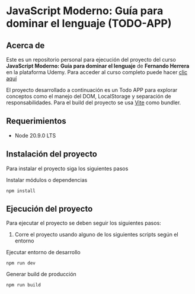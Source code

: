 # JavaScript Moderno: Guía para dominar el lenguaje (TODO-APP)

## Acerca de

Este es un repositorio personal para ejecución del proyecto del curso **JavaScript Moderno: Guía para dominar el lenguaje** de **Fernando Herrera** en la plataforma Udemy. Para acceder al curso completo puede hacer [clic aquí](https://www.udemy.com/course/javascript-fernando-herrera/)

El proyecto desarrollado a continuación es un Todo APP para explorar conceptos como el manejo del DOM, LocalStorage y separación de responsabilidades. Para el build del proyecto se usa [Vite](https://vitejs.dev/) como bundler.

## Requerimientos

- Node 20.9.0 LTS

## Instalación del proyecto

Para instalar el proyecto siga los siguientes pasos

Instalar módulos o dependencias

```
npm install
```

## Ejecución del proyecto

Para ejecutar el proyecto se deben seguir los siguientes pasos:

1. Corre el proyecto usando alguno de los siguientes scripts según el entorno

Ejecutar entorno de desarrollo

```
npm run dev
```

Generar build de producción

```
npm run build
```



